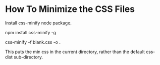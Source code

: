 # How To Minimize the CSS Files
Install css-minify node package.

npm install css-minify -g

css-minify -f blank.css -o .

This puts the min css in the current directory, rather than the default css-dist sub-directory.
